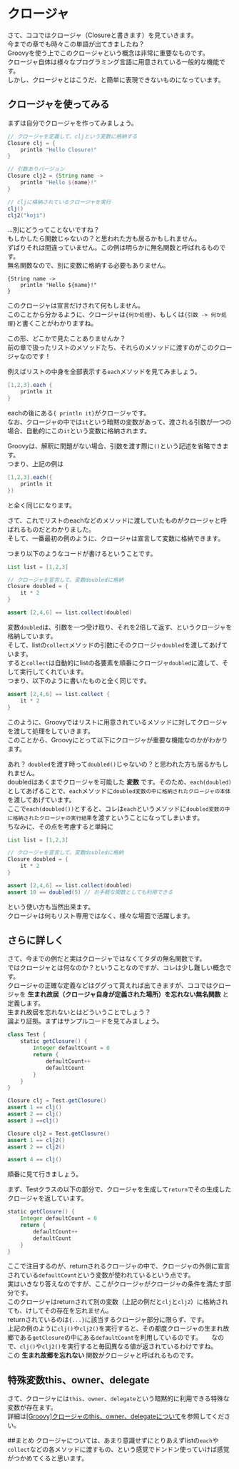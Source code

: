# クロージャ
さて、ココではクロージャ（Closureと書きます）を見ていきます。  
今までの章でも時々この単語が出てきましたね？  
Groovyを使う上でこのクロージャという概念は非常に重要なものです。  
クロージャ自体は様々なプログラミング言語に用意されている一般的な機能です。  
しかし、クロージャとはこうだ、と簡単に表現できないものになっています。  


## クロージャを使ってみる
まずは自分でクロージャを作ってみましょう。  

```groovy
// クロージャを定義して、cljという変数に格納する
Closure clj = {
    println "Hello Closure!"
}

// 引数ありバージョン
Closure clj2 = {String name ->
    println "Hello ${name}!"
}

// cljに格納されているクロージャを実行
clj()
clj2("koji")
```

...別にどうってことないですね？  
もしかしたら関数じゃないの？と思われた方も居るかもしれません。  
ずばりそれは間違っていません。この例は明らかに無名関数と呼ばれるものです。  
無名関数なので、別に変数に格納する必要もありません。  

```
{String name ->
    println "Hello ${name}!"
}
```
このクロージャは宣言だけされて何もしません。  
このことから分かるように、クロージャは`{何か処理}`、もしくは`{引数 -> 何か処理}`と書くことがわかりますね。  

この形、どこかで見たことありませんか？  
前の章で扱ったリストのメソッドたち、それらのメソッドに渡すのがこのクロージャなのです！  

例えばリストの中身を全部表示する`each`メソッドを見てみましょう。  

```groovy
[1,2,3].each {
    println it
}
```

eachの後にある`{ println it}`がクロージャです。  
なお、クロージャの中では`it`という暗黙の変数があって、渡される引数が一つの場合、自動的にこの`it`という変数に格納されます。  

Groovyは、解釈に問題がない場合、引数を渡す際に`()`という記述を省略できます。  
つまり、上記の例は
  
```groovy
[1,2,3].each({
    println it
})
```

と全く同じになります。  

さて、これでリストのeachなどのメソッドに渡していたものがクロージャと呼ばれるものだとわかりました。  
そして、一番最初の例のように、クロージャは宣言して変数に格納できます。  

つまり以下のようなコードが書けるということです。

```groovy
List list = [1,2,3]

// クロージャを宣言して、変数doubledに格納
Closure doubled = {
    it * 2
}

assert [2,4,6] == list.collect(doubled)
```

変数`doubled`は、引数を一つ受け取り、それを2倍して返す、というクロージャを格納しています。  
そして、listの`collect`メソッドの引数にそのクロージャ`doubled`を渡してあげています。  
すると`collect`は自動的にlistの各要素を順番にクロージャ`doubled`に渡して、そして実行してくれています。  
つまり、以下のように書いたものと全く同じです。  

```groovy
assert [2,4,6] == list.collect {
    it * 2
}
```
このように、Groovyではリストに用意されているメソッドに対してクロージャを渡して処理をしていきます。  
このことから、Groovyにとって以下にクロージャが重要な機能なのかがわかります。  

あれ？ `doubled`を渡す時って`doubled()`じゃないの？と思われた方も居るかもしれません。  
doubledはあくまでクロージャを可能した **変数** です。そのため、`each(doubled)`としてあげることで、`each`メソッドに`doubled変数の中に格納されたクロージャの本体`を渡してあげています。  
ここで`each(doubled())`とすると、コレは`each`というメソッドに`doubled変数の中に格納されたクロージャの実行結果`を渡すということになってしまいます。  
ちなみに、その点を考慮すると単純に

```groovy
List list = [1,2,3]

// クロージャを宣言して、変数doubledに格納
Closure doubled = {
    it * 2
}

assert [2,4,6] == list.collect(doubled)
assert 10 == doubled(5) // お手軽な関数としても利用できる
```
という使い方も当然出来ます。  
クロージャは何もリスト専用ではなく、様々な場面で活躍します。


## さらに詳しく
さて、今までの例だと実はクロージャではなくてタダの無名関数です。  
ではクロージャとは何なのか？ということなのですが、コレは少し難しい概念です。  
クロージャの正確な定義などはググって貰えれば出てきますが、ココではクロージャを **生まれ故居（クロージャ自身が定義された場所）を忘れない無名関数** と定義します。  
生まれ故居を忘れないとはどういうことでしょう？  
論より証拠。まずはサンプルコードを見てみましょう。 

```groovy
class Test {
    static getClosure() {
        Integer defaultCount = 0
        return {
            defaultCount++
            defaultCount
        }
    }
}

Closure clj = Test.getClosure()
assert 1 == clj()
assert 2 == clj()
assert 3 ==clj()

Closure clj2 = Test.getClosure()
assert 1 == clj2()
assert 2 == clj2()

assert 4 == clj()
```

順番に見て行きましょう。  

まず、Testクラスの以下の部分で、クロージャを生成して`return`でその生成したクロージャを返しています。

```groovy
static getClosure() {
    Integer defaultCount = 0
    return {
        defaultCount++
        defaultCount
    }
}
```
ここで注目するのが、returnされるクロージャの中で、クロージャの外側に宣言されている`defaultCount`という変数が使われているという点です。  
実はいきなり答えなのですが、ここがクロージャがクロージャの条件を満たす部分です。  
このクロージャはreturnされて別の変数（上記の例だと`clj`と`clj2`）に格納されても、けしてその存在を忘れません。  
returnされているのは`{...}`に該当するクロージャ部分に限らず、です。  
上記の例のように`clj()`や`clj2()`を実行すると、その都度クロージャの生まれ故郷である`getClosure`の中にある`defaultCount`を利用しているのです。 　
なので、`clj()`や`clj2()`を実行すると毎回異なる値が返されているわけですね。  
この **生まれ故郷を忘れない** 関数がクロージャと呼ばれるものです。

## 特殊変数this、owner、delegate
さて、クロージャには`this`、`owner`、`delegate`という暗黙的に利用できる特殊な変数が存在ます。  
詳細は[[Groovy]クロージャのthis、owner、delegateについて](http://qiita.com/saba1024/items/b57c412961e1a2779881)を参照してください。

##まとめ
クロージャについては、あまり意識せずにとりあえずlistの`each`や`collect`などの各メソッドに渡すもの、という感覚でドンドン使っていけば感覚がつかめてくると思います。  
